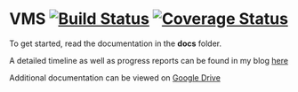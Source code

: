 # VMS [![Build Status](https://travis-ci.org/jayesh92/vms.svg)](https://travis-ci.org/jayesh92/vms) [![Coverage Status](https://coveralls.io/repos/jayesh92/vms/badge.svg)](https://coveralls.io/r/jayesh92/vms)

To get started, read the documentation in the **docs** folder.

A detailed timeline as well as progress reports can be found in my blog [here](http://home.cc.umanitoba.ca/~ummedini/comp4560/blog.html)

Additional documentation can be viewed on [Google Drive](https://drive.google.com/folderview?id=0B9ZQet4QcnOMN3YtNDFZdW5aaXM&usp=sharing)
